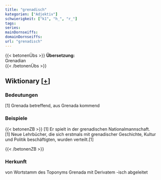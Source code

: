 ```yaml
---
title: "grenadisch"
kategorien: ["Adjektiv"]
schwierigkeit: ["k1", "h_", "r_"]
tags:
series:
mainDornseiffs:
domainDornseiffs:
url: "grenadisch"
---
```


{{< betonenÜbs >}}
**Übersetzung:**  
Grenadian  
{{< /betonenÜbs >}}

## Wiktionary [[+](https://de.wiktionary.org/wiki/grenadisch)]

### Bedeutungen
[1] Grenada betreffend, aus Grenada kommend  

### Beispiele
{{< betonenZB >}}
[1] Er spielt in der grenadischen Nationalmannschaft.  
[1] Neue Lehrbücher, die sich erstmals mit grenadischer Geschichte, Kultur und Politik beschäftigten, wurden verteilt.[1]  

{{< /betonenZB >}}
### Herkunft
von Wortstamm des Toponyms Grenada mit Derivatem -isch abgeleitet  


